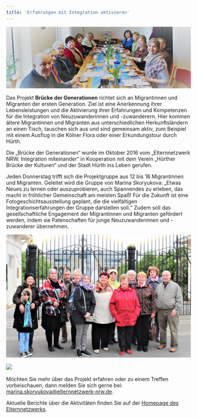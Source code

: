 ```yaml
---
title: 'Erfahrungen mit Integration aktivieren'
---
```


![](/assets/images/generationen/BrueckeDerGenerationen_Foto_2.jpg)

Das Projekt **Brücke der Generationen** richtet sich an Migrantinnen
und Migranten der ersten Generation. Ziel ist eine Anerkennung ihrer
Lebensleistungen und die Aktivierung ihrer Erfahrungen und Kompetenzen
für die Integration von Neuzuwanderinnen und -zuwanderern. Hier kommen
ältere Migrantinnen und Migranten aus unterschiedlichen
Herkunftsländern an einen Tisch, tauschen sich aus und sind gemeinsam
aktiv, zum Beispiel mit einem Ausflug in die Kölner Flora oder einer
Erkundungstour durch Hürth.


Die „Brücke der Generationen“ wurde im
Oktober 2016 vom „Elternnetzwerk NRW. Integration miteinander“ in
Kooperation mit dem Verein „Hürther Brücke der Kulturen“ und der Stadt
Hürth ins Leben gerufen.

Jeden Donnerstag trifft sich die
Projektgruppe aus 12 bis 18 Migrantinnen und Migranten. Geleitet wird
die Gruppe von Marina Skoryukova: „Etwas Neues zu lernen oder
auszuprobieren, auch Spannendes zu erleben, das macht in fröhlicher
Gemeinschaft am meisten Spaß! Für die Zukunft ist eine
Fotogeschichtsausstellung geplant, die die vielfältigen
Integrationserfahrungen der Gruppe darstellen soll.“ Zudem soll das
gesellschaftliche Engagement der Migrantinnen und Migranten gefördert
werden, indem sie Patenschaften für junge Neuzuwanderinnen und
-zuwanderer übernehmen.

![](/assets/images/generationen/BrueckeDerGenerationen_Foto_1.jpg)

<image src="/assets/images/generationen/BrueckeDerGenerationen.jpg" class="left_floating_img"/>

Möchten Sie mehr über das Projekt erfahren
oder zu einem Treffen vorbeischauen, dann melden Sie sich gerne bei:
[marina.skoryukova@elternnetzwerk-nrw.de](mailto:marina.skoryukova@elternnetzwerk-nrw.de).

Aktuelle Berichte über die
Aktivitäten finden Sie auf der [Homepage des Elternnetzwerks](http://www.elternnetzwerk-nrw.de/projekte/bruecke-der-generationen.html).
